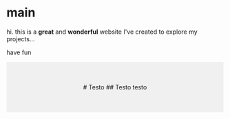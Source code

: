 # main

hi. this is a **great** and **wonderful** website I've created to explore my projects...

have fun




<div class="grey">
# Testo
## Testo testo
</div>

<style>
.grey {  
background: #f0f0f0;  
padding: 50px;  
text-align: center; 
}
</style>
